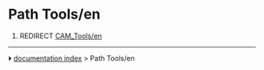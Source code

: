 # Path Tools/en
1.  REDIRECT [CAM_Tools/en](CAM_Tools/en.md)



---
⏵ [documentation index](../README.md) > Path Tools/en
